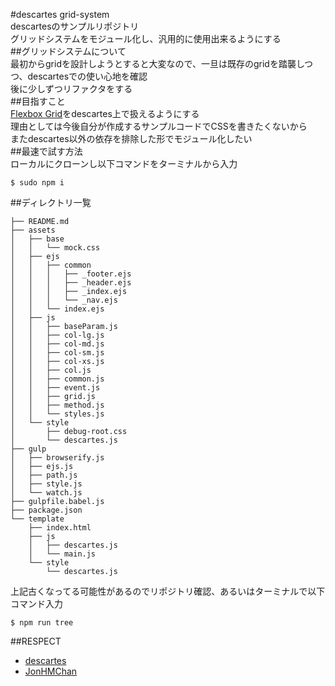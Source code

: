 #descartes grid-system  
descartesのサンプルリポジトリ  
グリッドシステムをモジュール化し、汎用的に使用出来るようにする  
##グリッドシステムについて  
最初からgridを設計しようとすると大変なので、一旦は既存のgridを踏襲しつつ、descartesでの使い心地を確認  
後に少しずつリファクタをする  
##目指すこと  
[Flexbox Grid](http://flexboxgrid.com/)をdescartes上で扱えるようにする  
理由としては今後自分が作成するサンプルコードでCSSを書きたくないから  
またdescartes以外の依存を排除した形でモジュール化したい  
##最速で試す方法  
ローカルにクローンし以下コマンドをターミナルから入力  
```
$ sudo npm i
```  
##ディレクトリ一覧  
```
├── README.md
├── assets
│   ├── base
│   │   └── mock.css
│   ├── ejs
│   │   ├── common
│   │   │   ├── _footer.ejs
│   │   │   ├── _header.ejs
│   │   │   ├── _index.ejs
│   │   │   └── _nav.ejs
│   │   └── index.ejs
│   ├── js
│   │   ├── baseParam.js
│   │   ├── col-lg.js
│   │   ├── col-md.js
│   │   ├── col-sm.js
│   │   ├── col-xs.js
│   │   ├── col.js
│   │   ├── common.js
│   │   ├── event.js
│   │   ├── grid.js
│   │   ├── method.js
│   │   └── styles.js
│   └── style
│       ├── debug-root.css
│       └── descartes.js
├── gulp
│   ├── browserify.js
│   ├── ejs.js
│   ├── path.js
│   ├── style.js
│   └── watch.js
├── gulpfile.babel.js
├── package.json
└── template
    ├── index.html
    ├── js
    │   ├── descartes.js
    │   └── main.js
    └── style
        └── descartes.js
```  
上記古くなってる可能性があるのでリポジトリ確認、あるいはターミナルで以下コマンド入力  
```
$ npm run tree
```

##RESPECT
- [descartes](https://github.com/JonHMChan/descartes)  
- [JonHMChan](https://github.com/JonHMChan)
